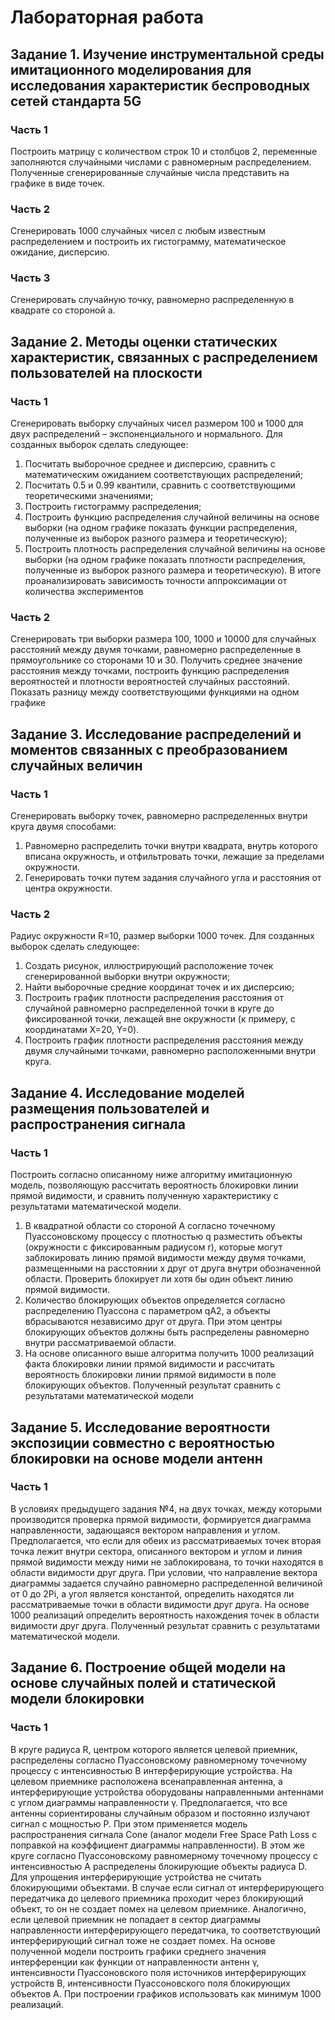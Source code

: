 # Лабораторная работа
## Задание 1. Изучение инструментальной среды имитационного моделирования для исследования характеристик беспроводных сетей стандарта 5G
### Часть 1
Построить матрицу c количеством строк 10 и столбцов 2, переменные заполняются случайными числами с равномерным распределением. Полученные сгенерированные случайные числа представить на графике в виде точек.
### Часть 2
Сгенерировать 1000 случайных чисел с любым известным распределением и построить их гистограмму, математическое ожидание, дисперсию.
### Часть 3
Сгенерировать случайную точку, равномерно распределенную в квадрате со стороной а.
## Задание 2. Методы оценки статических характеристик, связанных с распределением пользователей на плоскости
### Часть 1
Сгенерировать выборку случайных чисел размером 100 и 1000 для двух распределений – экспоненциального и нормального. Для созданных выборок сделать следующее:
1. Посчитать выборочное среднее и дисперсию, сравнить с математическим ожиданием соответствующих распределений;
2. Посчитать 0.5 и 0.99 квантили, сравнить с соответствующими теоретическими значениями;
3. Построить гистограмму распределения;
4. Построить функцию распределения случайной величины на основе выборки (на одном графике показать функции распределения, полученные из выборок разного размера и теоретическую);
5. Построить плотность распределения случайной величины на основе выборки (на одном графике показать плотности распределения, полученные из выборок разного размера и теоретическую).
В итоге проанализировать зависимость точности аппроксимации от количества экспериментов
### Часть 2
Сгенерировать три выборки размера 100, 1000 и 10000 для случайных расстояний между двумя точками, равномерно распределенные в прямоугольнике со сторонами 10 и 30. Получить среднее значение расстояния между точками, построить функцию распределения вероятностей и плотности вероятностей случайных расстояний. Показать разницу между соответствующими функциями на одном графике
## Задание 3. Исследование распределений и моментов связанных с преобразованием случайных величин
### Часть 1
Сгенерировать выборку точек, равномерно распределенных внутри круга двумя способами:
1. Равномерно распределить точки внутри квадрата, внутрь которого вписана окружность, и отфильтровать точки, лежащие за пределами окружности.
2. Генерировать точки путем задания случайного угла и расстояния от центра окружности.
### Часть 2
Радиус окружности R=10, размер выборки 1000 точек.
Для созданных выборок сделать следующее:
1. Создать рисунок, иллюстрирующий расположение точек сгенерированной выборки внутри окружности;
2. Найти выборочные средние координат точек и их дисперсию;
3. Построить график плотности распределения расстояния от случайной равномерно распределенной точки в круге до фиксированной точки, лежащей вне окружности (к примеру, с координатами X=20, Y=0).
4. Построить график плотности распределения расстояния между двумя случайными точками, равномерно расположенными внутри круга.
## Задание 4. Исследование моделей размещения пользователей и распространения сигнала
### Часть 1
Построить согласно описанному ниже алгоритму имитационную модель, позволяющую рассчитать вероятность блокировки линии прямой видимости, и сравнить полученную характеристику с результатами математической модели.
1. В квадратной области со стороной А согласно точечному Пуассоновскому процессу с плотностью q разместить объекты (окружности с фиксированным радиусом r), которые могут заблокировать линию прямой видимости между двумя точками, размещенными на расстоянии x друг от друга внутри обозначенной области. Проверить блокирует ли хотя бы один объект линию прямой видимости.
2. Количество блокирующих объектов определяется согласно распределению Пуассона с параметром qA2, а объекты вбрасываются независимо друг от друга. При этом центры блокирующих объектов должны быть распределены равномерно внутри рассматриваемой области.
3. На основе описанного выше алгоритма получить 1000 реализаций факта блокировки линии прямой видимости и рассчитать вероятность блокировки линии прямой видимости в поле
блокирующих объектов. Полученный результат сравнить с результатами математической модели
## Задание 5. Исследование вероятности экспозиции совместно с вероятностью блокировки на основе модели антенн
### Часть 1
В условиях предыдущего задания №4, на двух точках, между которыми производится проверка прямой видимости, формируется диаграмма направленности, задающаяся вектором направления и углом. Предполагается, что если для обеих из рассматриваемых точек вторая точка лежит внутри сектора, описанного вектором и углом и линия прямой видимости между ними не заблокирована, то точки находятся в области видимости друг друга.
При условии, что направление вектора диаграммы задается случайно равномерно распределенной величиной от 0 до 2Pi, а угол является константой, определить находятся ли рассматриваемые точки в области видимости друг друга.
На основе 1000 реализаций определить вероятность нахождения точек в области видимости друг друга. Полученный результат сравнить с результатами математической модели.
## Задание 6. Построение общей модели на основе случайных полей и статической модели блокировки
### Часть 1
В круге радиуса R, центром которого является целевой приемник, распределены согласно Пуассоновскому равномерному точечному процессу с интенсивностью B интерферирующие устройства. На целевом приемнике расположена всенаправленная антенна, а интерферирующие устройства оборудованы направленными антеннами с углом диаграммы направленности γ. Предполагается, что все антенны сориентированы случайным образом и постоянно излучают сигнал с мощностью P. При этом применяется модель распространения сигнала Cone (аналог модели Free Space Path Loss с поправкой на коэффициент диаграммы направленности). В этом же круге согласно Пуассоновскому равномерному точечному процессу с интенсивностью A распределены блокирующие объекты радиуса D. Для упрощения интерферирующие устройства не считать блокирующими объектами.
В случае если сигнал от интерферирующего передатчика до целевого приемника проходит через блокирующий объект, то он не создает помех на целевом приемнике. Аналогично, если целевой приемник не попадает в сектор диаграммы направленности интерферирующего передатчика, то соответствующий интерферирующий сигнал тоже не создает помех.
На основе полученной модели построить графики среднего значения интерференции как функции от направленности антенн γ, интенсивности Пуассоновского поля источников интерферирующих устройств B, интенсивности Пуассоновского поля блокирующих объектов A. При построении графиков использовать как минимум 1000 реализаций.
